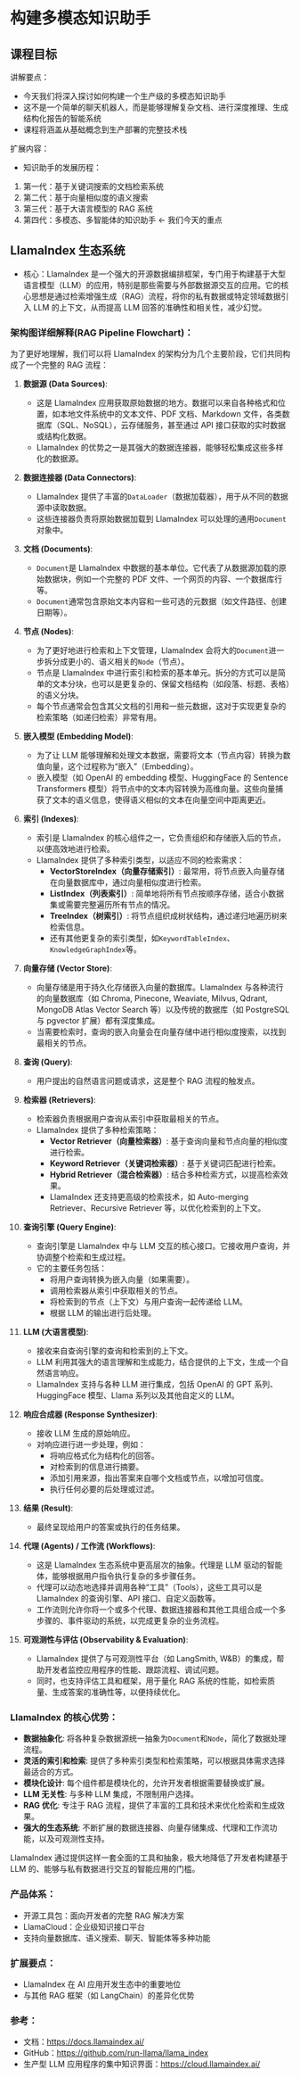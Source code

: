 # 构建多模态知识助手

## 课程目标

讲解要点：

- 今天我们将深入探讨如何构建一个生产级的多模态知识助手
- 这不是一个简单的聊天机器人，而是能够理解复杂文档、进行深度推理、生成结构化报告的智能系统
- 课程将涵盖从基础概念到生产部署的完整技术栈

扩展内容：

- 知识助手的发展历程：

1. 第一代：基于关键词搜索的文档检索系统
2. 第二代：基于向量相似度的语义搜索
3. 第三代：基于大语言模型的 RAG 系统
4. 第四代：多模态、多智能体的知识助手 ← 我们今天的重点

## LlamaIndex 生态系统

- 核心：LlamaIndex 是一个强大的开源数据编排框架，专门用于构建基于大型语言模型（LLM）的应用，特别是那些需要与外部数据源交互的应用。它的核心思想是通过检索增强生成（RAG）流程，将你的私有数据或特定领域数据引入 LLM 的上下文，从而提高 LLM 回答的准确性和相关性，减少幻觉。

### 架构图详细解释(RAG Pipeline Flowchart)：

为了更好地理解，我们可以将 LlamaIndex 的架构分为几个主要阶段，它们共同构成了一个完整的 RAG 流程：

1.  **数据源 (Data Sources)**:

    - 这是 LlamaIndex 应用获取原始数据的地方。数据可以来自各种格式和位置，如本地文件系统中的文本文件、PDF 文档、Markdown 文件，各类数据库（SQL、NoSQL），云存储服务，甚至通过 API 接口获取的实时数据或结构化数据。
    - LlamaIndex 的优势之一是其强大的数据连接器，能够轻松集成这些多样化的数据源。

2.  **数据连接器 (Data Connectors)**:

    - LlamaIndex 提供了丰富的`DataLoader`（数据加载器），用于从不同的数据源中读取数据。
    - 这些连接器负责将原始数据加载到 LlamaIndex 可以处理的通用`Document`对象中。

3.  **文档 (Documents)**:

    - `Document`是 LlamaIndex 中数据的基本单位。它代表了从数据源加载的原始数据块，例如一个完整的 PDF 文件、一个网页的内容、一个数据库行等。
    - `Document`通常包含原始文本内容和一些可选的元数据（如文件路径、创建日期等）。

4.  **节点 (Nodes)**:

    - 为了更好地进行检索和上下文管理，LlamaIndex 会将大的`Document`进一步拆分成更小的、语义相关的`Node`（节点）。
    - 节点是 LlamaIndex 中进行索引和检索的基本单元。拆分的方式可以是简单的文本分块，也可以是更复杂的、保留文档结构（如段落、标题、表格）的语义分块。
    - 每个节点通常会包含其父文档的引用和一些元数据，这对于实现更复杂的检索策略（如递归检索）非常有用。

5.  **嵌入模型 (Embedding Model)**:

    - 为了让 LLM 能够理解和处理文本数据，需要将文本（节点内容）转换为数值向量，这个过程称为“嵌入”（Embedding）。
    - 嵌入模型（如 OpenAI 的 embedding 模型、HuggingFace 的 Sentence Transformers 模型）将节点中的文本内容转换为高维向量。这些向量捕获了文本的语义信息，使得语义相似的文本在向量空间中距离更近。

6.  **索引 (Indexes)**:

    - 索引是 LlamaIndex 的核心组件之一，它负责组织和存储嵌入后的节点，以便高效地进行检索。
    - LlamaIndex 提供了多种索引类型，以适应不同的检索需求：
      - **VectorStoreIndex（向量存储索引）**: 最常用，将节点嵌入向量存储在向量数据库中，通过向量相似度进行检索。
      - **ListIndex（列表索引）**: 简单地将所有节点按顺序存储，适合小数据集或需要完整遍历所有节点的情况。
      - **TreeIndex（树索引）**: 将节点组织成树状结构，通过递归地遍历树来检索信息。
      - 还有其他更复杂的索引类型，如`KeywordTableIndex`、`KnowledgeGraphIndex`等。

7.  **向量存储 (Vector Store)**:

    - 向量存储是用于持久化存储嵌入向量的数据库。LlamaIndex 与各种流行的向量数据库（如 Chroma, Pinecone, Weaviate, Milvus, Qdrant, MongoDB Atlas Vector Search 等）以及传统的数据库（如 PostgreSQL 与 pgvector 扩展）都有深度集成。
    - 当需要检索时，查询的嵌入向量会在向量存储中进行相似度搜索，以找到最相关的节点。

8.  **查询 (Query)**:

    - 用户提出的自然语言问题或请求，这是整个 RAG 流程的触发点。

9.  **检索器 (Retrievers)**:

    - 检索器负责根据用户查询从索引中获取最相关的节点。
    - LlamaIndex 提供了多种检索策略：
      - **Vector Retriever（向量检索器）**: 基于查询向量和节点向量的相似度进行检索。
      - **Keyword Retriever（关键词检索器）**: 基于关键词匹配进行检索。
      - **Hybrid Retriever（混合检索器）**: 结合多种检索方式，以提高检索效果。
      - LlamaIndex 还支持更高级的检索技术，如 Auto-merging Retriever、Recursive Retriever 等，以优化检索到的上下文。

10. **查询引擎 (Query Engine)**:

    - 查询引擎是 LlamaIndex 中与 LLM 交互的核心接口。它接收用户查询，并协调整个检索和生成过程。
    - 它的主要任务包括：
      - 将用户查询转换为嵌入向量（如果需要）。
      - 调用检索器从索引中获取相关的节点。
      - 将检索到的节点（上下文）与用户查询一起传递给 LLM。
      - 根据 LLM 的输出进行后处理。

11. **LLM (大语言模型)**:

    - 接收来自查询引擎的查询和检索到的上下文。
    - LLM 利用其强大的语言理解和生成能力，结合提供的上下文，生成一个自然语言响应。
    - LlamaIndex 支持与各种 LLM 进行集成，包括 OpenAI 的 GPT 系列、HuggingFace 模型、Llama 系列以及其他自定义的 LLM。

12. **响应合成器 (Response Synthesizer)**:

    - 接收 LLM 生成的原始响应。
    - 对响应进行进一步处理，例如：
      - 将响应格式化为结构化的回答。
      - 对检索到的信息进行摘要。
      - 添加引用来源，指出答案来自哪个文档或节点，以增加可信度。
      - 执行任何必要的后处理或过滤。

13. **结果 (Result)**:

    - 最终呈现给用户的答案或执行的任务结果。

14. **代理 (Agents) / 工作流 (Workflows)**:

    - 这是 LlamaIndex 生态系统中更高层次的抽象。代理是 LLM 驱动的智能体，能够根据用户指令执行复杂的多步骤任务。
    - 代理可以动态地选择并调用各种“工具”（Tools），这些工具可以是 LlamaIndex 的查询引擎、API 接口、自定义函数等。
    - 工作流则允许你将一个或多个代理、数据连接器和其他工具组合成一个多步骤的、事件驱动的系统，以完成更复杂的业务流程。

15. **可观测性与评估 (Observability & Evaluation)**:
    - LlamaIndex 提供了与可观测性平台（如 LangSmith, W&B）的集成，帮助开发者监控应用程序的性能、跟踪流程、调试问题。
    - 同时，也支持评估工具和框架，用于量化 RAG 系统的性能，如检索质量、生成答案的准确性等，以便持续优化。

### LlamaIndex 的核心优势：

- **数据抽象化**: 将各种复杂数据源统一抽象为`Document`和`Node`，简化了数据处理流程。
- **灵活的索引和检索**: 提供了多种索引类型和检索策略，可以根据具体需求选择最适合的方式。
- **模块化设计**: 每个组件都是模块化的，允许开发者根据需要替换或扩展。
- **LLM 无关性**: 与多种 LLM 集成，不限制用户选择。
- **RAG 优化**: 专注于 RAG 流程，提供了丰富的工具和技术来优化检索和生成效果。
- **强大的生态系统**: 不断扩展的数据连接器、向量存储集成、代理和工作流功能，以及可观测性支持。

LlamaIndex 通过提供这样一套全面的工具和抽象，极大地降低了开发者构建基于 LLM 的、能够与私有数据进行交互的智能应用的门槛。

### 产品体系：

- 开源工具包：面向开发者的完整 RAG 解决方案
- LlamaCloud：企业级知识接口平台
- 支持向量数据库、语义搜索、聊天、智能体等多种功能

### 扩展要点：

- LlamaIndex 在 AI 应用开发生态中的重要地位
- 与其他 RAG 框架（如 LangChain）的差异化优势

### 参考：

- 文档：https://docs.llamaindex.ai/
- GitHub：https://github.com/run-llama/llama_index
- 生产型 LLM 应用程序的集中知识界面：https://cloud.llamaindex.ai/
